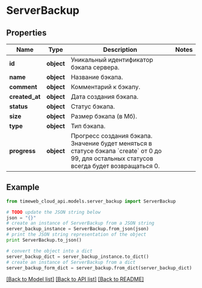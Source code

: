 # ServerBackup


## Properties
Name | Type | Description | Notes
------------ | ------------- | ------------- | -------------
**id** | **object** | Уникальный идентификатор бэкапа сервера. | 
**name** | **object** | Название бэкапа. | 
**comment** | **object** | Комментарий к бэкапу. | 
**created_at** | **object** | Дата создания бэкапа. | 
**status** | **object** | Статус бэкапа. | 
**size** | **object** | Размер бэкапа (в Мб). | 
**type** | **object** | Тип бэкапа. | 
**progress** | **object** | Прогресс создания бэкапа. Значение будет меняться в статусе бэкапа &#x60;create&#x60; от 0 до 99, для остальных статусов всегда будет возвращаться 0. | 

## Example

```python
from timeweb_cloud_api.models.server_backup import ServerBackup

# TODO update the JSON string below
json = "{}"
# create an instance of ServerBackup from a JSON string
server_backup_instance = ServerBackup.from_json(json)
# print the JSON string representation of the object
print ServerBackup.to_json()

# convert the object into a dict
server_backup_dict = server_backup_instance.to_dict()
# create an instance of ServerBackup from a dict
server_backup_form_dict = server_backup.from_dict(server_backup_dict)
```
[[Back to Model list]](../README.md#documentation-for-models) [[Back to API list]](../README.md#documentation-for-api-endpoints) [[Back to README]](../README.md)


